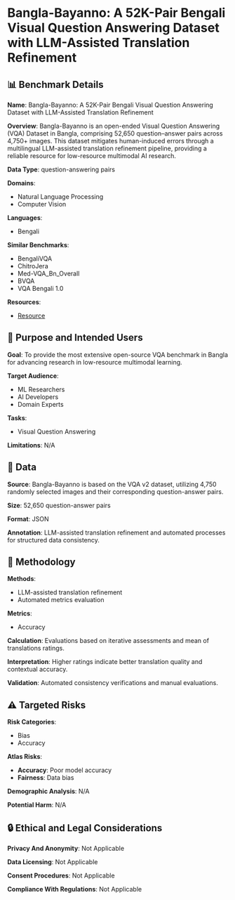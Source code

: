 # Bangla-Bayanno: A 52K-Pair Bengali Visual Question Answering Dataset with LLM-Assisted Translation Refinement

## 📊 Benchmark Details

**Name**: Bangla-Bayanno: A 52K-Pair Bengali Visual Question Answering Dataset with LLM-Assisted Translation Refinement

**Overview**: Bangla-Bayanno is an open-ended Visual Question Answering (VQA) Dataset in Bangla, comprising 52,650 question–answer pairs across 4,750+ images. This dataset mitigates human-induced errors through a multilingual LLM-assisted translation refinement pipeline, providing a reliable resource for low-resource multimodal AI research.

**Data Type**: question-answering pairs

**Domains**:
- Natural Language Processing
- Computer Vision

**Languages**:
- Bengali

**Similar Benchmarks**:
- BengaliVQA
- ChitroJera
- Med-VQA_Bn_Overall
- BVQA
- VQA Bengali 1.0

**Resources**:
- [Resource](https://huggingface.co/datasets/Remian9080/Bangla-Bayanno)

## 🎯 Purpose and Intended Users

**Goal**: To provide the most extensive open-source VQA benchmark in Bangla for advancing research in low-resource multimodal learning.

**Target Audience**:
- ML Researchers
- AI Developers
- Domain Experts

**Tasks**:
- Visual Question Answering

**Limitations**: N/A

## 💾 Data

**Source**: Bangla-Bayanno is based on the VQA v2 dataset, utilizing 4,750 randomly selected images and their corresponding question-answer pairs.

**Size**: 52,650 question-answer pairs

**Format**: JSON

**Annotation**: LLM-assisted translation refinement and automated processes for structured data consistency.

## 🔬 Methodology

**Methods**:
- LLM-assisted translation refinement
- Automated metrics evaluation

**Metrics**:
- Accuracy

**Calculation**: Evaluations based on iterative assessments and mean of translations ratings.

**Interpretation**: Higher ratings indicate better translation quality and contextual accuracy.

**Validation**: Automated consistency verifications and manual evaluations.

## ⚠️ Targeted Risks

**Risk Categories**:
- Bias
- Accuracy

**Atlas Risks**:
- **Accuracy**: Poor model accuracy
- **Fairness**: Data bias

**Demographic Analysis**: N/A

**Potential Harm**: N/A

## 🔒 Ethical and Legal Considerations

**Privacy And Anonymity**: Not Applicable

**Data Licensing**: Not Applicable

**Consent Procedures**: Not Applicable

**Compliance With Regulations**: Not Applicable
